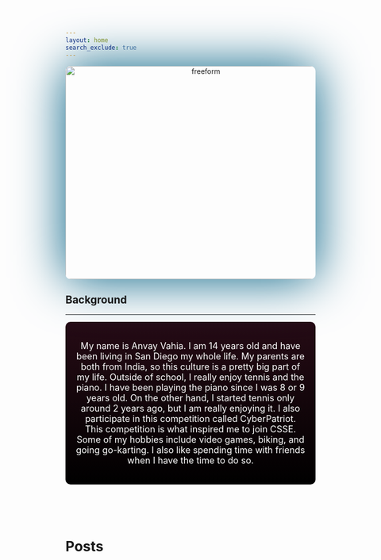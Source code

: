 ```yaml
---
layout: home
search_exclude: true
---
```


<div style="text-align: center;">
    <img style="box-shadow: 0px 0px 100px #015F83; border-radius: 10px;" src="{{site.baseurl}}/images/AboutMe.png" height="430px" width="550px" alt="freeform"/>
</div>

## Background
-------------------------------------

<div style="background: linear-gradient(to bottom, #260b15, black); padding: 20px; border-radius: 10px;">
    <p style="color: white; font-size: 18px; text-align: center;"> 
        My name is Anvay Vahia. I am 14 years old and have been living in San Diego my whole life. My parents are both from India, so this culture is a pretty big part of my life. Outside of school, I really enjoy tennis and the piano. I have been playing the piano since I was 8 or 9 years old. On the other hand, I started tennis only around 2 years ago, but I am really enjoying it. I also participate in this competition called CyberPatriot. This competition is what inspired me to join CSSE. Some of my hobbies include video games, biking, and going go-karting. I also like spending time with friends when I have the time to do so. 
    </p>
</div>


<br>
<br>
<br>
<br>


# Posts
